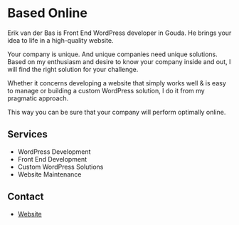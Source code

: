 # Based Online

Erik van der Bas is Front End
WordPress developer in Gouda.
He brings your idea to life
in a high-quality website.

Your company is unique. And unique companies need unique solutions. Based on my enthusiasm and desire to know your company inside and out, I will find the right solution for your challenge.

Whether it concerns developing a website that simply works well & is easy to manage or building a custom WordPress solution, I do it from my pragmatic approach.

This way you can be sure that your company will perform optimally online.

## Services
- WordPress Development
- Front End Development
- Custom WordPress Solutions
- Website Maintenance

## Contact
- [Website](https://basedonline.nl)